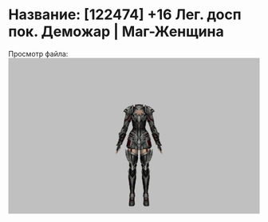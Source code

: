 # Название: [122474] +16 Лег. досп пок. Деможар | Маг-Женщина

Просмотр файла:
![p050034.png](p050034.png)